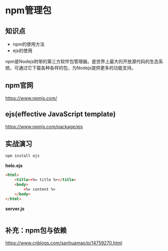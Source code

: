 npm管理包
=========

## 知识点
- npm的使用方法
- ejs的使用

npm是Nodejs附带的第三方软件包管理器。是世界上最大的开放源代码的生态系统，可通过它下载各种各样的包，为Nodejs提供更多的功能支持。

## npm官网
https://www.npmjs.com/

## ejs(effective JavaScript template)
https://www.npmjs.com/package/ejs

## 实战演习
```bash
npm install ejs
```
**helo.ejs**
```html
<html>
    <title><%= title %></title>
    <body>
        <%= content %>
    </body>
</html>
```
**server.js**
```javascript

```

## 补充：npm包与依赖
https://www.cnblogs.com/sanhuamao/p/14759270.html
